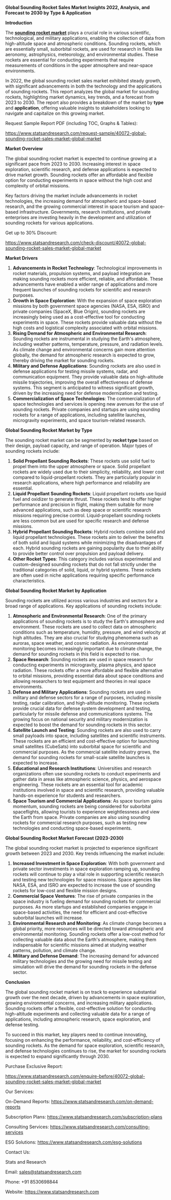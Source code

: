 ﻿**Global Sounding Rocket Sales Market Insights 2022, Analysis, and Forecast to 2030 by Type & Application**

**Introduction**

The [**sounding rocket market**](https://www.statsandresearch.com/report/40072-global-sounding-rocket-sales-market-global-market) plays a crucial role in various scientific, technological, and military applications, enabling the collection of data from high-altitude space and atmospheric conditions. Sounding rockets, which are essentially small, suborbital rockets, are used for research in fields like aeronomy, astrophysics, meteorology, and environmental studies. These rockets are essential for conducting experiments that require measurements of conditions in the upper atmosphere and near-space environments.

In 2022, the global sounding rocket sales market exhibited steady growth, with significant advancements in both the technology and the applications of sounding rockets. This report analyzes the global market for sounding rockets, highlighting market dynamics, key trends, and a forecast from 2023 to 2030. The report also provides a breakdown of the market by **type** and **application**, offering valuable insights to stakeholders looking to navigate and capitalize on this growing market.

Request Sample Report PDF (including TOC, Graphs & Tables):

<https://www.statsandresearch.com/request-sample/40072-global-sounding-rocket-sales-market-global-market>

**Market Overview**

The global sounding rocket market is expected to continue growing at a significant pace from 2023 to 2030. Increasing interest in space exploration, scientific research, and defense applications is expected to drive market growth. Sounding rockets offer an affordable and flexible option for conducting experiments in space without the high cost and complexity of orbital missions.

Key factors driving the market include advancements in rocket technologies, the increasing demand for atmospheric and space-based research, and the growing commercial interest in space tourism and space-based infrastructure. Governments, research institutions, and private enterprises are investing heavily in the development and utilization of sounding rockets for various applications.

Get up to 30% Discount:

<https://www.statsandresearch.com/check-discount/40072-global-sounding-rocket-sales-market-global-market>

**Market Drivers**

1. **Advancements in Rocket Technology**: Technological improvements in rocket materials, propulsion systems, and payload integration are making sounding rockets more efficient, reliable, and affordable. These advancements have enabled a wider range of applications and more frequent launches of sounding rockets for scientific and research purposes.
1. **Growth in Space Exploration**: With the expansion of space exploration missions by both government space agencies (NASA, ESA, ISRO) and private companies (SpaceX, Blue Origin), sounding rockets are increasingly being used as a cost-effective tool for conducting experiments in space. These rockets provide valuable data without the high costs and logistical complexity associated with orbital missions.
1. **Rising Demand for Atmospheric and Environmental Research**: Sounding rockets are instrumental in studying the Earth's atmosphere, including weather patterns, temperature, pressure, and radiation levels. As climate change and environmental concerns gain more attention globally, the demand for atmospheric research is expected to grow, thereby driving the market for sounding rockets.
1. **Military and Defense Applications**: Sounding rockets are also used in defense applications for testing missile systems, radar, and communication equipment. They provide valuable data on high-altitude missile trajectories, improving the overall effectiveness of defense systems. This segment is anticipated to witness significant growth, driven by the increasing need for defense modernization and testing.
1. **Commercialization of Space Technologies**: The commercialization of space technologies and services is opening new avenues for the use of sounding rockets. Private companies and startups are using sounding rockets for a range of applications, including satellite launches, microgravity experiments, and space tourism-related research.

**Global Sounding Rocket Market by Type**

The sounding rocket market can be segmented by **rocket type** based on their design, payload capacity, and range of operation. Major types of sounding rockets include:

1. **Solid Propellant Sounding Rockets**: These rockets use solid fuel to propel them into the upper atmosphere or space. Solid propellant rockets are widely used due to their simplicity, reliability, and lower cost compared to liquid-propellant rockets. They are particularly popular in research applications, where high performance and reliability are essential.
1. **Liquid Propellant Sounding Rockets**: Liquid propellant rockets use liquid fuel and oxidizer to generate thrust. These rockets tend to offer higher performance and precision in flight, making them suitable for more advanced applications, such as deep space or scientific research missions requiring precise control. Liquid-propellant sounding rockets are less common but are used for specific research and defense missions.
1. **Hybrid Propellant Sounding Rockets**: Hybrid rockets combine solid and liquid propellant technologies. These rockets aim to deliver the benefits of both solid and liquid systems while minimizing the disadvantages of each. Hybrid sounding rockets are gaining popularity due to their ability to provide better control over propulsion and payload delivery.
1. **Other Rocket Types**: This category includes various experimental and custom-designed sounding rockets that do not fall strictly under the traditional categories of solid, liquid, or hybrid systems. These rockets are often used in niche applications requiring specific performance characteristics.

**Global Sounding Rocket Market by Application**

Sounding rockets are utilized across various industries and sectors for a broad range of applications. Key applications of sounding rockets include:

1. **Atmospheric and Environmental Research**: One of the primary applications of sounding rockets is to study the Earth's atmosphere and environment. These rockets are used to collect data on atmospheric conditions such as temperature, humidity, pressure, and wind velocity at high altitudes. They are also crucial for studying phenomena such as auroras, space weather, and cosmic radiation. As environmental monitoring becomes increasingly important due to climate change, the demand for sounding rockets in this field is expected to rise.
1. **Space Research**: Sounding rockets are used in space research for conducting experiments in microgravity, plasma physics, and space radiation. These rockets offer a more affordable and flexible alternative to orbital missions, providing essential data about space conditions and allowing researchers to test equipment and theories in real space environments.
1. **Defense and Military Applications**: Sounding rockets are used in military and defense sectors for a range of purposes, including missile testing, radar calibration, and high-altitude monitoring. These rockets provide crucial data for defense system development and testing, particularly for missile defense and communications systems. The growing focus on national security and military modernization is expected to boost the demand for sounding rockets in this sector.
1. **Satellite Launch and Testing**: Sounding rockets are also used to carry small payloads into space, including satellites and scientific instruments. These rockets are an efficient and cost-effective option for launching small satellites (CubeSats) into suborbital space for scientific and commercial purposes. As the commercial satellite industry grows, the demand for sounding rockets for small-scale satellite launches is expected to increase.
1. **Educational and Research Institutions**: Universities and research organizations often use sounding rockets to conduct experiments and gather data in areas like atmospheric science, physics, and aerospace engineering. These rockets are an essential tool for academic institutions involved in space and scientific research, providing valuable hands-on experience for students and researchers.
1. **Space Tourism and Commercial Applications**: As space tourism gains momentum, sounding rockets are being considered for suborbital spaceflights, allowing tourists to experience weightlessness and view the Earth from space. Private companies are also using sounding rockets for commercial research purposes, such as testing new technologies and conducting space-based experiments.

**Global Sounding Rocket Market Forecast (2023-2030)**

The global sounding rocket market is projected to experience significant growth between 2023 and 2030. Key trends influencing the market include:

1. **Increased Investment in Space Exploration**: With both government and private sector investments in space exploration ramping up, sounding rockets will continue to play a vital role in supporting scientific research and testing new technologies for space missions. Space agencies like NASA, ESA, and ISRO are expected to increase the use of sounding rockets for low-cost and flexible mission designs.
1. **Commercial Space Ventures**: The rise of private companies in the space industry is fueling demand for sounding rockets for commercial purposes. As more startups and established companies engage in space-based activities, the need for efficient and cost-effective suborbital launches will increase.
1. **Environmental Research and Monitoring**: As climate change becomes a global priority, more resources will be directed toward atmospheric and environmental monitoring. Sounding rockets offer a low-cost method for collecting valuable data about the Earth's atmosphere, making them indispensable for scientific missions aimed at studying weather patterns, pollution, and climate change.
1. **Military and Defense Demand**: The increasing demand for advanced military technologies and the growing need for missile testing and simulation will drive the demand for sounding rockets in the defense sector.

**Conclusion**

The global sounding rocket market is on track to experience substantial growth over the next decade, driven by advancements in space exploration, growing environmental concerns, and increasing military applications. Sounding rockets offer a flexible, cost-effective solution for conducting high-altitude experiments and collecting valuable data for a range of applications, including atmospheric research, space exploration, and defense testing.

To succeed in this market, key players need to continue innovating, focusing on enhancing the performance, reliability, and cost-efficiency of sounding rockets. As the demand for space exploration, scientific research, and defense technologies continues to rise, the market for sounding rockets is expected to expand significantly through 2030.

Purchase Exclusive Report:

<https://www.statsandresearch.com/enquire-before/40072-global-sounding-rocket-sales-market-global-market>


Our Services:

On-Demand Reports: <https://www.statsandresearch.com/on-demand-reports>

Subscription Plans: <https://www.statsandresearch.com/subscription-plans>

Consulting Services: <https://www.statsandresearch.com/consulting-services>

ESG Solutions: <https://www.statsandresearch.com/esg-solutions>

Contact Us:

Stats and Research

Email: <sales@statsandresearch.com>

Phone: +91 8530698844

Website: <https://www.statsandresearch.com>




